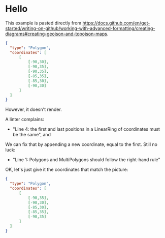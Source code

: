 # Hello

This example is pasted directly from https://docs.github.com/en/get-started/writing-on-github/working-with-advanced-formatting/creating-diagrams#creating-geojson-and-topojson-maps.

```geojson
{
  "type": "Polygon",
  "coordinates": [
      [
          [-90,30],
          [-90,35],
          [-90,35],
          [-85,35],
          [-85,30],
          [-90,30]
      ]
  ]
}
```

However, it doesn't render.

A linter complains:

* "Line 4: the first and last positions in a LinearRing of coordinates must be the same", and

We can fix that by appending a new coordinate, equal to the first. Still no luck:

* "Line 1: Polygons and MultiPolygons should follow the right-hand rule"

OK, let's just give it the coordinates that match the picture:

```geojson
{
  "type": "Polygon",
  "coordinates": [
      [
          [-90,35],
          [-90,30],
          [-85,30],
          [-85,35],
          [-90,35]
      ]
  ]
}
```
